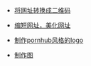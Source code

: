 - [将网址转换成二维码](https://cli.im/deqr/)

- [缩短网址，美化网址](http://45.runchang.top/conversion/5707540)

- [制作pornhub风格的logo](http://www.wetools.com/pornhub-logo)

- [制作图](https://www.zhizuotu.com/moban)